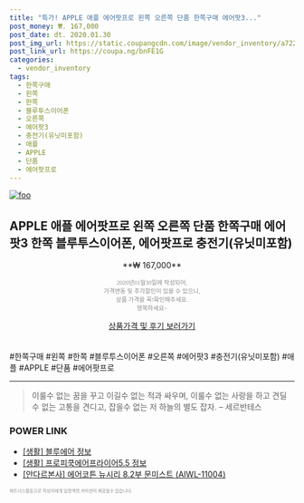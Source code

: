 ```yaml
--- 
title: "특가! APPLE 애플 에어팟프로 왼쪽 오른쪽 단품 한쪽구매 에어팟3..." 
post_money: ₩. 167,000 
post_date: dt. 2020.01.30 
post_img_url: https://static.coupangcdn.com/image/vendor_inventory/a722/31759de6f13e46347365ecf3a9d0f14a19b9e5603284260f3be1200ec2ec.jpg 
post_link_url: https://coupa.ng/bnFE1G 
categories: 
  - vendor_inventory 
tags: 
  - 한쪽구매 
  - 왼쪽 
  - 한쪽 
  - 블루투스이어폰 
  - 오른쪽 
  - 에어팟3 
  - 충전기(유닛미포함) 
  - 애플 
  - APPLE 
  - 단품 
  - 에어팟프로 
--- 
```

[![foo](https://static.coupangcdn.com/image/vendor_inventory/a722/31759de6f13e46347365ecf3a9d0f14a19b9e5603284260f3be1200ec2ec.jpg)](https://coupa.ng/bnFE1G) 

## APPLE 애플 에어팟프로 왼쪽 오른쪽 단품 한쪽구매 에어팟3 한쪽 블루투스이어폰, 에어팟프로 충전기(유닛미포함) 
<p style="text-align: center;">**₩ 167,000**</p> 
<p style="text-align: center;"><span style="color: #898c8f; font-family: Georgia,Times,serif; font-size: 0.75em;">2020년01월30일에 작성되어, <br>가격변동 및 추가할인이 있을 수 있으니,<br> 상품 가격을 꼭!확인해주세요.<br>행복하세요~</span> 
</p>	 
<div markdown="0" style="text-align: center;"><a href="https://coupa.ng/bnFE1G" class="btn btn--success">상품가격 및 후기 보러가기</a></div> 
<br><br> 
  #한쪽구매 #왼쪽 #한쪽 #블루투스이어폰 #오른쪽 #에어팟3 #충전기(유닛미포함) #애플 #APPLE #단품 #에어팟프로 
<hr> 

> 이룰수 없는 꿈을 꾸고 이길수 없는 적과 싸우며, 이룰수 없는 사랑을 하고 견딜 수 없는 고통을 견디고, 잡을수 없는 저 하늘의 별도 잡자. – 세르반테스 


### POWER LINK

* <a href="https://blog.naver.com/sakai111/221758437329" target="_blank"> [생활] 블루에어 정보 </a>
* <a href="https://blog.naver.com/fasyy4321/221770230025" target="_blank"> [생활] 프로피쿡에어프라이어5.5 정보 </a>
* <a href="https://blog.naver.com/santokki14/221785146265" target="_blank">[안다르본사] 에어코튼 뉴시리 8.2부 문미스트 (AIWL-11004)</a>

<span style="color: #898c8f; font-family: Georgia,Times,serif; font-size: 0.55em;">파트너스활동으로 작성자에게 일정액의 커미션이 제공될수 있습니다.</span> 
